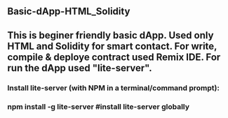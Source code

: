 ## Basic-dApp-HTML_Solidity
## This is beginer friendly basic dApp. Used only HTML and Solidity for smart contact. For write, compile &amp; deploye contract used Remix IDE. For run the dApp used "lite-server".

### Install lite-server (with NPM in a terminal/command prompt):
### npm install -g lite-server #install lite-server globally

